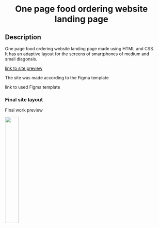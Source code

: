 ﻿<h1 align="center"> One page food ordering website landing page</h1>

## Description

One page food ordering website landing page made using HTML and CSS.
It has an adaptive layout for the screens of smartphones of medium and small diagonals.
<p>
<a href="http://vinokurov1721.tk/LandingFoodOrdering/"> link to site preview </a>
</p>
<p>
The site was made according to the Figma template
</p>
<p>
<p href="https://www.figma.com/file/N5SoyEbGEC5h4kFtYwZluz/Landing-Food-Ordering?node-id=0%3A1&t=sbsRUcQfZDC3gSCU-1"> link to used Figma template </p>	
</p>

### Final site layout
<p>Final work preview</p>
<img src="./readme_assets/web.png" width="30%">
